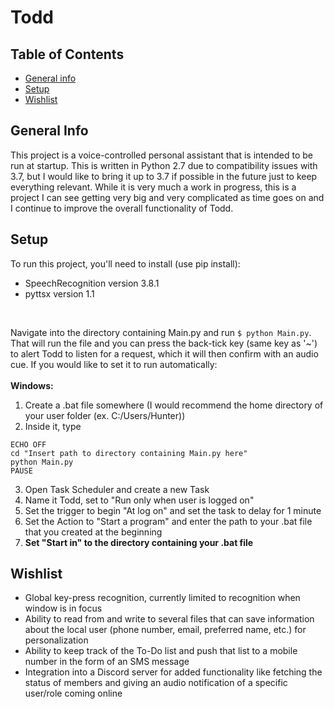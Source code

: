 # Todd

## Table of Contents
* [General info](#general-info)
* [Setup](#setup)
* [Wishlist](#wishlist)

## General Info
This project is a voice-controlled personal assistant that is intended to be run at startup. This is written in Python 2.7 due to compatibility issues with 3.7, but I would like to bring it up to 3.7 if possible in the future just to keep everything relevant. While it is very much a work in progress, this is a project I can see getting very big and very complicated as time goes on and I continue to improve the overall functionality of Todd.

## Setup
To run this project, you'll need to install (use pip install):
* SpeechRecognition version 3.8.1
* pyttsx version 1.1 
<br />

Navigate into the directory containing Main.py and run `$ python Main.py`. That will run the file and you can press the back-tick key (same key as '~') to alert Todd to listen for a request, which it will then confirm with an audio cue. If you would like to set it to run automatically: <br />
<br />
**Windows:**
1. Create a .bat file somewhere (I would recommend the home directory of your user folder (ex. C:/Users/Hunter))
2. Inside it, type
```
ECHO OFF
cd "Insert path to directory containing Main.py here"
python Main.py
PAUSE
```
3. Open Task Scheduler and create a new Task
4. Name it Todd, set to "Run only when user is logged on"
5. Set the trigger to begin "At log on" and set the task to delay for 1 minute
6. Set the Action to "Start a program" and enter the path to your .bat file that you created at the beginning
7. **Set "Start in" to the directory containing your .bat file**

## Wishlist
* Global key-press recognition, currently limited to recognition when window is in focus
* Ability to read from and write to several files that can save information about the local user (phone number, email, preferred name, etc.) for personalization
* Ability to keep track of the To-Do list and push that list to a mobile number in the form of an SMS message
* Integration into a Discord server for added functionality like fetching the status of members and giving an audio notification of a specific user/role coming online
